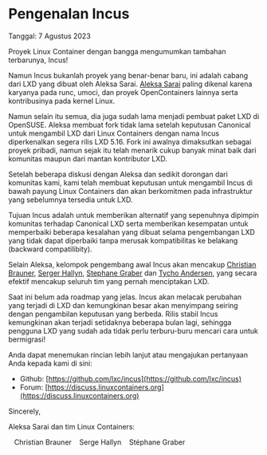<!--
# Introducing Incus
-->
# Pengenalan Incus

<!--
Date: 7th of August 2023
-->
Tanggal: 7 Agustus 2023

<!--
The Linux Containers project is excited to announce its latest addition, Incus!
-->
Proyek Linux Container dengan bangga mengumumkan tambahan terbarunya, Incus!

<!--
Incus isn’t a completely new project however, it’s a fork of LXD created by Aleksa Sarai.
[Aleksa Sarai](https://github.com/cyphar) is most known for his work on runc, umoci and other OpenContainers projects as well as contributions to the Linux kernel.
-->
Namun Incus bukanlah proyek yang benar-benar baru, ini adalah cabang dari LXD yang dibuat oleh Aleksa Sarai.
[Aleksa Sarai](https://github.com/cyphar) paling dikenal karena karyanya pada runc, umoci, dan proyek OpenContainers lainnya serta kontribusinya pada kernel Linux.

<!--
But in addition to all that, he’s also been the long time packager of LXD in OpenSUSE.
Aleksa created the fork shortly after Canonical’s decision to take LXD away from Linux Containers with the name Incus being introduced immediately following the LXD 5.16 release. This fork was first intended as a personal project, but has since gathered quite a bit of interest both from the community as well as from former LXD contributors.
-->
Namun selain itu semua, dia juga sudah lama menjadi pembuat paket LXD di OpenSUSE.
Aleksa membuat fork tidak lama setelah keputusan Canonical untuk mengambil LXD dari Linux Containers dengan nama Incus diperkenalkan segera rilis LXD 5.16. Fork ini awalnya dimaksutkan sebagai proyek pribadi, namun sejak itu telah menarik cukup banyak minat baik dari komunitas maupun dari mantan kontributor LXD.

<!--
After some discussion with Aleksa and a fair bit of encouragement from our community, we have made the decision to take Incus under the umbrella of Linux Containers and will commit to it the infrastructure which was previously made available to LXD.
-->
Setelah beberapa diskusi dengan Aleksa dan sedikit dorongan dari komunitas kami, kami telah membuat keputusan untuk mengambil Incus di bawah payung Linux Containers dan akan berkomitmen pada infrastruktur yang sebelumnya tersedia untuk LXD.

<!--
The goal of Incus is to provide a fully community led alternative to Canonical’s LXD as well as providing an opportunity to correct some mistakes that were made during LXD’s development which couldn’t be corrected without breaking backward compatibility.
-->
Tujuan Incus adalah untuk memberikan alternatif yang sepenuhnya dipimpin komunitas terhadap Canonical LXD serta memberikan kesempatan untuk memperbaiki beberapa kesalahan yang dibuat selama pengembangan LXD yang tidak dapat diperbaiki tanpa merusak kompatibilitas ke belakang (backward compatilibity).

<!--
In addition to Aleksa, the initial set of maintainers for Incus will include [Christian Brauner](https://github.com/brauner), [Serge Hallyn](https://github.com/hallyn), [Stéphane Graber](https://github.com/stgraber) and [Tycho Andersen](https://github.com/tych0), effectively including the entire team that once created LXD.
-->
Selain Aleksa, kelompok pengembang awal Incus akan mencakup [Christian Brauner](https://github.com/brauner), [Serger Hallyn](https://github.com/hallyn), [Stephane Graber](https://github.com/stgraber) dan [Tycho Andersen](https://github.com/tych0), yang secara efektif mencakup seluruh tim yang pernah menciptakan LXD.

<!--
There is no clearly defined roadmap at this point. Incus will be tracking changes happening in LXD and will likely in time diverge from it as different decisions get made.
A stable release of Incus is likely at least a couple of months away so existing LXD users shouldn’t rush to find a way to migrate quite yet!
-->
Saat ini belum ada roadmap yang jelas. Incus akan melacak perubahan yang terjadi di LXD dan kemungkinan besar akan menyimpang seiring dengan pengambilan keputusan yang berbeda. Rilis stabil Incus kemungkinan akan terjadi setidaknya beberapa bulan lagi, sehingga pengguna LXD yang sudah ada tidak perlu terburu-buru mencari cara untuk bermigrasi!

<!--
You can find more details or ask us your questions here:

- Github: [https://github.com/lxc/incus](https://github.com/lxc/incus)
- Forum: [https://discuss.linuxcontainers.org](https://discuss.linuxcontainers.org)
-->
Anda dapat menemukan rincian lebih lanjut atau mengajukan pertanyaan Anda kepada kami di sini:
- Github: [https://github.com/lxc/incus](https://github.com/lxc/incus)
- Forum: [https://discuss.linuxcontainers.org](https://discuss.linuxcontainers.org)

Sincerely,

<!--
Aleksa Sarai and the Linux Containers team:
-->
Aleksa Sarai dan tim Linux Containers:

&nbsp;&nbsp;  Christian Brauner
&nbsp;&nbsp;  Serge Hallyn
&nbsp;&nbsp;  Stéphane Graber
